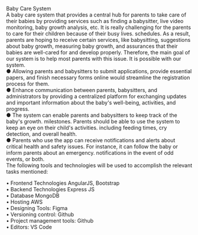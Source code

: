 Baby Care System<br>
A baby care system that provides a central hub for parents to take care of their babies by providing services such as finding a babysitter, live video monitoring, baby growth analysis, etc. 
It is really challenging for the parents to care for their children because of their busy lives.
schedules. As a result, parents are hoping to receive certain services, like babysitting,
suggestions about baby growth, measuring baby growth, and assurances that their babies
are well-cared for and develop properly. Therefore, the main goal of our system is to help
most parents with this issue. It is possible with our system.<br>
● Allowing parents and babysitters to submit applications, provide essential papers, and finish
necessary forms online would streamline the registration process for them.<br>
● Enhance communication between parents, babysitters, and administrators by providing a
centralized platform for exchanging updates and important information about the baby's
well-being, activities, and progress.<br>
● The system can enable parents and babysitters to keep track of the baby's growth.
milestones. Parents should be able to use the system to keep an eye on their child's activities.
including feeding times, cry detection, and overall health.<br>
● Parents who use the app can receive notifications and alerts about critical health and safety
issues. For instance, it can follow the baby or inform parents about an emergency.
notifications in the event of odd events, or both.<br>
The following tools and technologies will be used to accomplish the relevant tasks mentioned:<br>

• Frontend Technologies AngularJS, Bootstrap<br>
• Backend Technologies Express JS<br>
• Database MongoDB<br>
• Hosting AWS<br>
• Designing Tools: Figma<br>
• Versioning control: Github<br>
• Project management tools: Github<br>
• Editors: VS Code
